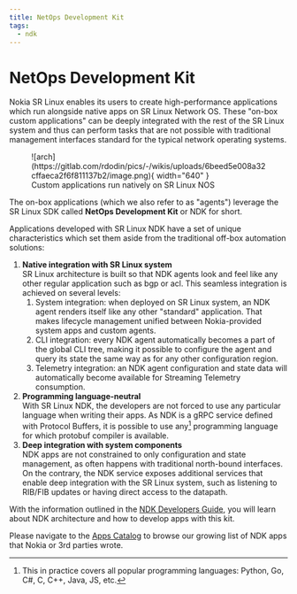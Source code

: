 ```yaml
---
title: NetOps Development Kit
tags:
  - ndk
---
```

# NetOps Development Kit

Nokia SR Linux enables its users to create high-performance applications which run alongside native apps on SR Linux Network OS. These "on-box custom applications" can be deeply integrated with the rest of the SR Linux system and thus can perform tasks that are not possible with traditional management interfaces standard for the typical network operating systems.

<figure markdown>
  ![arch](https://gitlab.com/rdodin/pics/-/wikis/uploads/6beed5e008a32cffaeca2f6f811137b2/image.png){ width="640" }
  <figcaption>Custom applications run natively on SR Linux NOS</figcaption>
</figure>

The on-box applications (which we also refer to as "agents") leverage the SR Linux SDK called **NetOps Development Kit** or NDK for short.

Applications developed with SR Linux NDK have a set of unique characteristics which set them aside from the traditional off-box automation solutions:

1. **Native integration with SR Linux system**  
    SR Linux architecture is built so that NDK agents look and feel like any other regular application such as bgp or acl. This seamless integration is achieved on several levels:
      1. System integration: when deployed on SR Linux system, an NDK agent renders itself like any other "standard" application. That makes lifecycle management unified between Nokia-provided system apps and custom agents.
      2. CLI integration: every NDK agent automatically becomes a part of the global CLI tree, making it possible to configure the agent and query its state the same way as for any other configuration region.
      3. Telemetry integration: an NDK agent configuration and state data will automatically become available for Streaming Telemetry consumption.
2. **Programming language-neutral**  
    With SR Linux NDK, the developers are not forced to use any particular language when writing their apps. As NDK is a gRPC service defined with Protocol Buffers, it is possible to use any[^1] programming language for which protobuf compiler is available.
3. **Deep integration with system components**  
    NDK apps are not constrained to only configuration and state management, as often happens with traditional north-bound interfaces. On the contrary, the NDK service exposes additional services that enable deep integration with the SR Linux system, such as listening to RIB/FIB updates or having direct access to the datapath.

With the information outlined in the [NDK Developers Guide](guide/architecture.md), you will learn about NDK architecture and how to develop apps with this kit.

Please navigate to the [Apps Catalog](apps/index.md) to browse our growing list of NDK apps that Nokia or 3rd parties wrote.

[^1]: This in practice covers all popular programming languages: Python, Go, C#, C, C++, Java, JS, etc.
